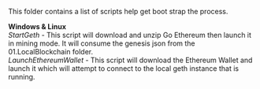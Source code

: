 This folder contains a list of scripts help get boot strap the process. 

**Windows & Linux**  
*StartGeth* - This script will download and unzip Go Ethereum then launch it in mining mode. It will consume the genesis json from the 01.LocalBlockchain folder.  
*LaunchEthereumWallet* - This script will download the Ethereum Wallet and launch it which will attempt to connect to the local geth instance that is running.  